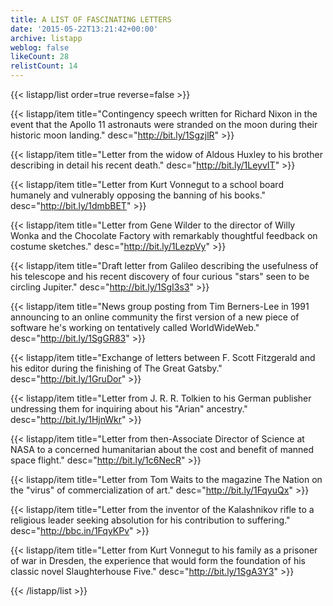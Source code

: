 ```yaml
---
title: A LIST OF FASCINATING LETTERS
date: '2015-05-22T13:21:42+00:00'
archive: listapp
weblog: false
likeCount: 28
relistCount: 14
---
```



{{< listapp/list order=true reverse=false >}}

   {{< listapp/item title="Contingency speech written for Richard Nixon in the event that the Apollo 11 astronauts were stranded on the moon during their historic moon landing."
      desc="http://bit.ly/1SgzjlR" >}}

   {{< listapp/item title="Letter from the widow of Aldous Huxley to his brother describing in detail his recent death."
      desc="http://bit.ly/1LeyvIT" >}}

   {{< listapp/item title="Letter from Kurt Vonnegut to a school board humanely and vulnerably opposing the banning of his books."
      desc="http://bit.ly/1dmbBET" >}}

   {{< listapp/item title="Letter from Gene Wilder to the director of Willy Wonka and the Chocolate Factory with remarkably thoughtful feedback on costume sketches."
      desc="http://bit.ly/1LezpVy" >}}

   {{< listapp/item title="Draft letter from Galileo describing the usefulness of his telescope and his recent discovery of four curious \"stars\" seen to be circling Jupiter."
      desc="http://bit.ly/1SgI3s3" >}}

   {{< listapp/item title="News group posting from Tim Berners-Lee in 1991 announcing to an online community the first version of a new piece of software he's working on tentatively called WorldWideWeb."
      desc="http://bit.ly/1SgGR83" >}}

   {{< listapp/item title="Exchange of letters between F. Scott Fitzgerald and his editor during the finishing of The Great Gatsby."
      desc="http://bit.ly/1GruDor" >}}

   {{< listapp/item title="Letter from J. R. R. Tolkien to his German publisher undressing them for inquiring about his \"Arian\" ancestry."
      desc="http://bit.ly/1HjnWkr" >}}

   {{< listapp/item title="Letter from then-Associate Director of Science at NASA to a concerned humanitarian about the cost and benefit of manned space flight."
      desc="http://bit.ly/1c6NecR" >}}

   {{< listapp/item title="Letter from Tom Waits to the magazine The Nation on the \"virus\" of commercialization of art."
      desc="http://bit.ly/1FqyuQx" >}}

   {{< listapp/item title="Letter from the inventor of the Kalashnikov rifle to a religious leader seeking absolution for his contribution to suffering."
      desc="http://bbc.in/1FqyKPv" >}}

   {{< listapp/item title="Letter from Kurt Vonnegut to his family as a prisoner of war in Dresden, the experience that would form the foundation of his classic novel Slaughterhouse Five."
      desc="http://bit.ly/1SgA3Y3" >}}

{{< /listapp/list >}}
